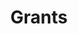 ---
widget: experience
active: true
headless: true

title: Grants
subtitle: ''

date_format: Jan 2006
sort_by: date_end

weight: 30

experience:
  # - title: Research on the Key Technologies of Cloud-Edge Computing for Interactive <br> Multimedia Applications (62272316)
  #   company: ￥540,000 <br> General Program <br> National Natural Science Foundation of China
  #   company_url: ''
  #   company_logo: nsfc
  #   location: 
  #   date_start: '2023-01-01'
  #   date_end: '2026-12-31'
  #   description:

  - title: Research on Adaptive Congestion Control for Data Center Networks by <br>Using Reinforcement Learning (61802263)
    company: ￥250,000 <br> Young Scientists Fund <br> National Natural Science Foundation of China
    company_url: ''
    company_logo: nsfc
    location: 
    date_start: '2019-01-01'
    date_end: '2021-12-31'
    description: 

  - title: Research on Adaptive Optimization Approaches for Data Center Networks by <br> Using Reinforcement Learning
    company: ￥50,000 <br> Tencent "Rhinoceros Birds"-Scientific Research Fund for Young Faculties <br> Tencent Foundation & Shenzhen University
    company_url: ''
    company_logo: tencent
    location:
    date_start: '2019-01-01'
    date_end: '2020-12-31'
    description: 

  - title: Research on Adaptive Network Optimization based on Reinforcement Learning <br> (2019050)
    company: ￥60,000 <br> Research Initiation Grant for Young Faculty <br> Shenzhen University
    company_url: ''
    company_logo: szu
    location:
    date_start: '2019-06-01'
    date_end: '2021-05-31'
    description: 

  - title: Research on Intelligent Network Transmissions, (860/000002110325)
    company: ￥170,000 <br> Research Initiation Grant for Young Faculty <br> Shenzhen University
    company_url: ''
    company_logo: szu
    location:
    date_start: '2019-11-01'
    date_end: '2022-10-30'
    description: 

  - title: Research on Adaptive Congestion Control for Next Generation Data Center<br> Networks (827000444)
    company: ￥2,700,000 <br> Research Grant for Top Talents in Shenzhen (Peacock Program) <br> Human Resources and Social Security Bureau of Shenzhen Municipality
    company_url: ''
    company_logo: szrs
    location:
    date_start: '2020-01-01'
    date_end: '2022-12-31'
    description: 

design:
  columns: '1'
  view: 2
  spacing:
    # Customize the section spacing. Order is top, right, bottom, left.
    padding: ["20px", "0", "20px", "0"]

---